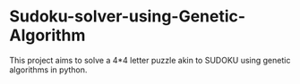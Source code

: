 # Sudoku-solver-using-Genetic-Algorithm
This project aims to solve a 4*4 letter puzzle akin to SUDOKU using genetic algorithms in python.
